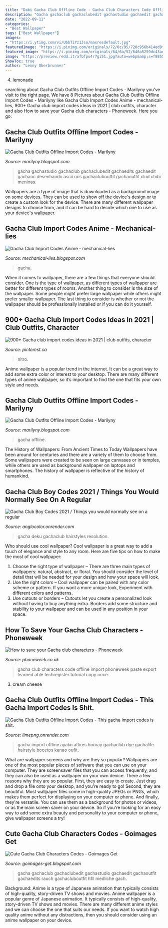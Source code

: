```yaml
---
title: "Dabi Gacha Club Offline Code - Gacha Club Characters Code Offline Import Phoneweek Paste Export Learned Able Techregister Tutorial Copy Once"
description: "Gacha gachaclub gachaclubedit gachastudio gachaedit gachaoutfit gachaedits rauch gachacluboutfit h1ll niedliche gach"
date: "2022-09-11"
categories:
- "Best Wallpaper"
tags: ["Best Wallpaper"]
images:
- "https://i.ytimg.com/vi/UbbTiYz1Jso/maxresdefault.jpg"
featuredImage: "https://i.pinimg.com/originals/72/0c/95/720c956b414ed9f58472e5f25588d432.jpg"
featured_image: "https://i.pinimg.com/originals/64/6a/52/646a5259dc43ac7af743b899262764a1.jpg"
image: "https://preview.redd.it/afbfpu4r7gi51.jpg?auto=webp&amp;s=f885576041756b3d2da34c6f076722ada2078085"
ShowToc: true
author: "Lenny Oberbrunner"
---
```



4. lemonade 

	

		
searching about Gacha Club Outfits Offline Import Codes - Marilyny you've visit to the right page. We have 8 Pictures about Gacha Club Outfits Offline Import Codes - Marilyny like Gacha Club Import Codes Anime - mechanical-lies, 900+ Gacha club import codes ideas in 2021 | club outfits, character and also How to save your Gacha club characters - Phoneweek. Here you go:
		
    
## Gacha Club Outfits Offline Import Codes - Marilyny

<img loading=lazy src="https://i.pinimg.com/originals/64/6a/52/646a5259dc43ac7af743b899262764a1.jpg" onerror="this.onerror=null;this.src='https://tse2.mm.bing.net/th?id=OIP.4BO1Aam9G6WwyGjio6IMmAHaHb&amp;pid=15.1';" alt="Gacha Club Outfits Offline Import Codes - Marilyny">

_Source: marilyny.blogspot.com_

>gacha gachastudio gachaclub gachaclubedit gachaedits gachaedit gachaoc desenhando ascii ocs gachacluboutfit gachaoutfit clud chibi meninas. 

	

Wallpapers are a type of image that is downloaded as a background image on some devices. They can be used to show off the device's design or to create a custom look for the device. There are many different wallpaper designs to choose from, and it can be hard to decide which one to use as your device's wallpaper.

    
## Gacha Club Import Codes Anime - Mechanical-lies

<img loading=lazy src="https://i.ytimg.com/vi/UbbTiYz1Jso/maxresdefault.jpg" onerror="this.onerror=null;this.src='https://tse3.mm.bing.net/th?id=OIP.zUfsd_mor3nf19acsAabrwHaEK&amp;pid=15.1';" alt="Gacha Club Import Codes Anime - mechanical-lies">

_Source: mechanical-lies.blogspot.com_

>gacha. 

	

When it comes to wallpaper, there are a few things that everyone should consider. One is the type of wallpaper, as different types of wallpaper are better for different types of rooms. Another thing to consider is the size of the wallpaper. Some people might prefer large wallpaper while others might prefer smaller wallpaper. The last thing to consider is whether or not the wallpaper should be professionally installed or if you can do it yourself.

    
## 900+ Gacha Club Import Codes Ideas In 2021 | Club Outfits, Character

<img loading=lazy src="https://i.pinimg.com/474x/cb/f6/38/cbf63858248838fd5814944bb893c8e9.jpg" onerror="this.onerror=null;this.src='https://tse3.mm.bing.net/th?id=OIP.YNa4aoxAGIO4HxnFIaj-XwAAAA&amp;pid=15.1';" alt="900+ Gacha club import codes ideas in 2021 | club outfits, character">

_Source: pinterest.ca_

>nitro. 

	

Anime wallpaper is a popular trend in the internet. It can be a great way to add some extra color or interest to your desktop. There are many different types of anime wallpaper, so it’s important to find the one that fits your own style and needs.

    
## Gacha Club Outfits Offline Import Codes - Marilyny

<img loading=lazy src="https://i.ytimg.com/vi/Dz7-Zon_3zE/hqdefault.jpg" onerror="this.onerror=null;this.src='https://tse3.mm.bing.net/th?id=OIP.4yuKyU8g6S3XaYEtqFDkywHaFj&amp;pid=15.1';" alt="Gacha Club Outfits Offline Import Codes - Marilyny">

_Source: marilyny.blogspot.com_

>gacha offline. 

	

The History of Wallpapers: From Ancient Times to Today
Wallpapers have been around for centuries and there are a variety of them to choose from. Some wallpapers were created to be seen on large canvases or in temples, while others are used as background wallpaper on laptops and smartphones. The history of wallpaper is reflective of the history of humankind.

    
## Gacha Club Boy Codes 2021 / Things You Would Normally See On A Regular

<img loading=lazy src="https://preview.redd.it/afbfpu4r7gi51.jpg?auto=webp&amp;s=f885576041756b3d2da34c6f076722ada2078085" onerror="this.onerror=null;this.src='https://tse3.mm.bing.net/th?id=OIP.7Cw1ZaHnPxS0_oXaGtg58wHaEK&amp;pid=15.1';" alt="Gacha Club Boy Codes 2021 / Things you would normally see on a regular">

_Source: anglocolor.onrender.com_

>gacha deku gachaclub hairstyles resolution. 

	

Who should use cool wallpaper?
Cool wallpaper is a great way to add a touch of elegance and style to any room. Here are five tips on how to make the most of cool wallpaper: 
1) Choose the right type of wallpaper – There are three main types of wallpapers: natural, abstract, or floral. You should consider the level of detail that will be needed for your design and how your space will look. 
2) Use the right colors – Cool wallpaper can be paired with any color scheme or pattern. If you want a more unique look, Experiment with different colors and patterns. 
3) Use cutouts or borders – Cutouts let you create a personalized look without having to buy anything extra. Borders add some structure and stability to your wallpaper and can be used in any position in your space.

    
## How To Save Your Gacha Club Characters - Phoneweek

<img loading=lazy src="https://i0.wp.com/www.phoneweek.co.uk/wp-content/uploads/2020/08/_991_How-to-save-your-Gacha-club-characters.jpg?resize=696%2C372&amp;ssl=1" onerror="this.onerror=null;this.src='https://tse2.mm.bing.net/th?id=OIP.EJVh5cv_vGvA9R87Pb5LAwHaD9&amp;pid=15.1';" alt="How to save your Gacha club characters - Phoneweek">

_Source: phoneweek.co.uk_

>gacha club characters code offline import phoneweek paste export learned able techregister tutorial copy once. 

	

3. cream cheese 

    
## Gacha Club Outfits Offline Import Codes - This Gacha Import Codes Is Shit.

<img loading=lazy src="https://i.pinimg.com/736x/55/29/15/552915c9490bea6f26ba477293997380.jpg" onerror="this.onerror=null;this.src='https://tse2.mm.bing.net/th?id=OIP.pP3nxYjac6k471ka8nnn1AHaHa&amp;pid=15.1';" alt="Gacha Club Outfits Offline Import Codes - This gacha import codes is shit.">

_Source: limepng.onrender.com_

>gacha import offline ayako attires hooray gachaclub dye gachalife hairstyle bocetos kanao oufit. 

	

What are wallpaper screens and why are they so popular?
Wallpapers are one of the most popular pieces of software that you can use on your computer. They are screensaver files that you can access frequently, and they can also be used as a wallpaper on your own device. There a few reasons why they are so popular. First, they are easy to create. Just drag and drop a file onto your desktop, and you're ready to go! Second, they are beautiful. Most wallpaper files come in high-quality JPEGs or PNGs, which makes them perfect for displaying on your computer or phone. And finally, they're versatile. You can use them as a background for photos or videos, or as the main screen saver on your device. So if you're looking for an easy way to add some extra beauty and personality to your computer or phone, give wallpaper screens a try!

    
## Cute Gacha Club Characters Codes - Goimages Get

<img loading=lazy src="https://i.pinimg.com/originals/72/0c/95/720c956b414ed9f58472e5f25588d432.jpg" onerror="this.onerror=null;this.src='https://tse3.mm.bing.net/th?id=OIP.OPWyesdZL05xNhAe8N6P7QHaHa&amp;pid=15.1';" alt="Cute Gacha Club Characters Codes - Goimages Get">

_Source: goimages-get.blogspot.com_

>gacha gachaclub gachaclubedit gachastudio gachaedit gachaoutfit gachaedits rauch gachacluboutfit h1ll niedliche gach. 

	

Background: Anime is a type of Japanese animation that typically consists of high-quality, story-driven TV shows and movies.
Anime wallpaper is a popular genre of Japanese animation. It typically consists of high-quality, story-driven TV shows and movies. There are many different anime styles and we can choose the one that suits our needs. If you want to watch high quality anime without any distractions, then you should consider using an anime wallpaper on your device.

